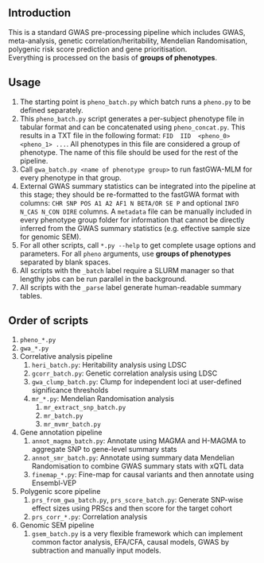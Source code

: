 ## Introduction
This is a standard GWAS pre-processing pipeline which includes GWAS, meta-analysis, genetic correlation/heritability, Mendelian Randomisation, polygenic risk score prediction and gene prioritisation.  
Everything is processed on the basis of **groups of phenotypes**.

## Usage
1. The starting point is `pheno_batch.py` which batch runs a `pheno.py` to be defined separately.
2. This `pheno_batch.py` script generates a per-subject phenotype file in tabular format and can be concatenated using `pheno_concat.py`. This results in a TXT file in the following format: `FID  IID  <pheno_0>  <pheno_1> ...`. All phenotypes in this file are considered a group of phenotype. The name of this file should be used for the rest of the pipeline.
3. Call `gwa_batch.py <name of phenotype group>` to run fastGWA-MLM for every phenotype in that group.
4. External GWAS summary statistics can be integrated into the pipeline at this stage; they should be re-formatted to the fastGWA format with columns: `CHR SNP POS A1 A2 AF1 N BETA/OR SE P` and optional `INFO N_CAS N_CON DIRE` columns. A `metadata` file can be manually included in every phenotype group folder for information that cannot be directly inferred from the GWAS summary statistics (e.g. effective sample size for genomic SEM).
5. For all other scripts, call `*.py --help` to get complete usage options and parameters. For all `pheno` arguments, use **groups of phenotypes** separated by blank spaces.
6. All scripts with the `_batch` label require a SLURM manager so that lengthy jobs can be run parallel in the background.
7. All scripts with the `_parse` label generate human-readable summary tables.

## Order of scripts
1. `pheno_*.py`
2. `gwa_*.py`
3. Correlative analysis pipeline
    1. `heri_batch.py`: Heritability analysis using LDSC
    2. `gcorr_batch.py`: Genetic correlation analysis using LDSC
    3. `gwa_clump_batch.py`: Clump for independent loci at user-defined significance thresholds
    4. `mr_*.py`: Mendelian Randomisation analysis
        1. `mr_extract_snp_batch.py`
        2. `mr_batch.py`
        3. `mr_mvmr_batch.py`
4. Gene annotation pipeline
    1. `annot_magma_batch.py`: Annotate using MAGMA and H-MAGMA to aggregate SNP to gene-level summary stats
    2. `annot_smr_batch.py`: Annotate using summary data Mendelian Randomisation to combine GWAS summary stats with xQTL data
    3. `finemap_*.py`: Fine-map for causal variants and then annotate using Ensembl-VEP
5. Polygenic score pipeline
    1. `prs_from_gwa_batch.py`, `prs_score_batch.py`: Generate SNP-wise effect sizes using PRScs and then score for the target cohort
    2. `prs_corr_*.py`: Correlation analysis
6. Genomic SEM pipeline
    1. `gsem_batch.py` is a very flexible framework which can implement common factor analysis, EFA/CFA, causal models, GWAS by subtraction and manually input models.